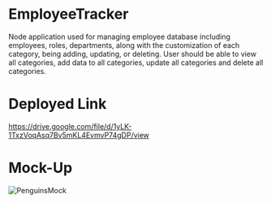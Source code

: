 # EmployeeTracker

Node application used for managing employee database including employees, roles, departments, along with the customization of each category, being adding, updating, or deleting. User should be able to view all categories, add data to all categories, update all categories and delete all categories. 

# Deployed Link
https://drive.google.com/file/d/1yLK-1TxzVoqAsq7Bv5mKL4EvmvP74gDP/view

# Mock-Up
![PenguinsMock](https://user-images.githubusercontent.com/98717384/168491296-12e8e339-8587-4936-9058-690e7ff49b34.jpg)
